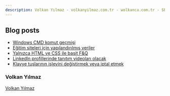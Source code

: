```yaml
---
description: Volkan Yılmaz - volkanyilmaz.com.tr - wolkanca.com.tr - SEO - WordPress
---
```


## Blog posts
<!-- BLOG-POST-LIST:START -->
- [Windows CMD komut geçmişi](https://wolkanca.com.tr/windows-cmd-komut-gecmisi/)
- [Eğitim siteleri için yapılandırılmış veriler](https://wolkanca.com.tr/egitim-siteleri-icin-yapilandirilmis-veriler/)
- [Yalnızca HTML ve CSS ile basit F&Q](https://wolkanca.com.tr/yalnizca-html-ve-css-ile-basit-fq/)
- [LinkedIn profillerinde tanıtım videoları olacak](https://wolkanca.com.tr/linkedin-profillerinde-tanitim-videolari-olacak/)
- [Klavye tuşlarının işlevini değiştirmek veya iptal etmek](https://wolkanca.com.tr/klavye-tuslarinin-islevini-degistirmek-veya-iptal-etmek/)
<!-- BLOG-POST-LIST:END -->


### Volkan Yılmaz

[Volkan Yılmaz](https://volkanyilmaz.com.tr/)


